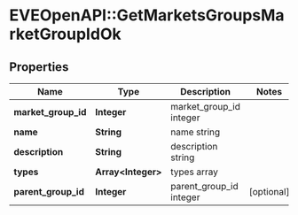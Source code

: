 # EVEOpenAPI::GetMarketsGroupsMarketGroupIdOk

## Properties
Name | Type | Description | Notes
------------ | ------------- | ------------- | -------------
**market_group_id** | **Integer** | market_group_id integer | 
**name** | **String** | name string | 
**description** | **String** | description string | 
**types** | **Array&lt;Integer&gt;** | types array | 
**parent_group_id** | **Integer** | parent_group_id integer | [optional] 


